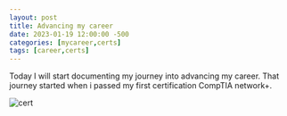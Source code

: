 ```yaml
---
layout: post
title: Advancing my career
date: 2023-01-19 12:00:00 -500
categories: [mycareer,certs]
tags: [career,certs]
---
```


Today I will start documenting my journey into advancing my career. That journey started when i passed my first certification CompTIA network+.  

![cert](/assets/img/nplusjpg)
